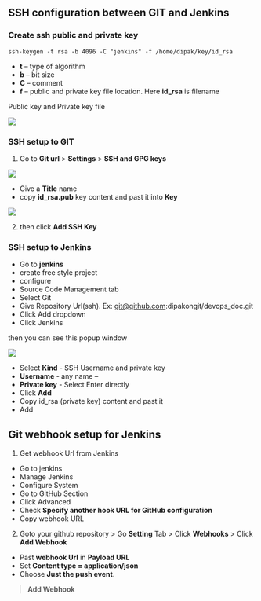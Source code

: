 ## SSH configuration between GIT and Jenkins

### Create ssh public and private key

```
ssh-keygen -t rsa -b 4096 -C "jenkins" -f /home/dipak/key/id_rsa
```
* **t** – type of algorithm
* **b** – bit size
* **C** – comment
* **f** – public and private key file location. Here **id_rsa** is filename

Public key and Private key file

![](https://github.com/dipakongit/devops_doc/blob/main/jenkins/images/j1.png)


### SSH setup to GIT

1) Go to **Git url** > **Settings** > **SSH and GPG keys**

  ![](https://github.com/dipakongit/devops_doc/blob/main/jenkins/images/j2.png)
  
  * Give a **Title** name
  * copy **id_rsa.pub** key content and past it into **Key**
  
  ![](https://github.com/dipakongit/devops_doc/blob/main/jenkins/images/j3.png)

2) then click **Add SSH Key**


### SSH setup to Jenkins

* Go to **jenkins** 
* create free style project 
* configure
* Source Code Management tab 
* Select Git 
* Give Repository Url(ssh). Ex: git@github.com:dipakongit/devops_doc.git
* Click Add dropdown 
* Click Jenkins

then you can see this popup window

![](https://github.com/dipakongit/devops_doc/blob/main/jenkins/images/j4.png)

* Select **Kind** - SSH Username and private key 
* **Username** - any name – 
* **Private key** - Select Enter directly 
* Click **Add** 
* Copy id_rsa (private key) content and past it 
* Add

## Git webhook setup for Jenkins

1) Get webhook Url from Jenkins
  * Go to jenkins
  * Manage Jenkins
  * Configure System 
  * Go to GitHub Section 
  * Click Advanced 
  * Check **Specify another hook URL for GitHub configuration** 
  * Copy webhook URL

2) Goto your github repository > Go **Setting** Tab > Click **Webhooks** > Click **Add Webhook**
  * Past **webhook Url** in **Payload URL**
  * Set **Content type = application/json**
  * Choose **Just the push event**.
> **Add Webhook**
